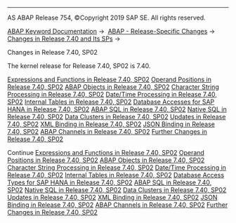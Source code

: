   

* * *

AS ABAP Release 754, ©Copyright 2019 SAP SE. All rights reserved.

[ABAP Keyword Documentation](https://help.sap.com/doc/abapdocu_754_index_htm/7.54/en-US/abenabap.htm) →  [ABAP - Release-Specific Changes](https://help.sap.com/doc/abapdocu_754_index_htm/7.54/en-US/abennews.htm) →  [Changes in Release 7.40 and Its SPs](https://help.sap.com/doc/abapdocu_754_index_htm/7.54/en-US/abennews-740.htm) → 

Changes in Release 7.40, SP02

The kernel release for Release 7.40, SP02 is 7.40.

[Expressions and Functions in Release 7.40, SP02](https://help.sap.com/doc/abapdocu_754_index_htm/7.54/en-US/abennews-740-expressions.htm)
[Operand Positions in Release 7.40, SP02](https://help.sap.com/doc/abapdocu_754_index_htm/7.54/en-US/abennews-740-operand_positions.htm)
[ABAP Objects in Release 7.40, SP02](https://help.sap.com/doc/abapdocu_754_index_htm/7.54/en-US/abennews-740-abap_objects.htm)
[Character String Processing in Release 7.40, SP02](https://help.sap.com/doc/abapdocu_754_index_htm/7.54/en-US/abennews-740-character_processing.htm)
[Date/Time Processing in Release 7.40, SP02](https://help.sap.com/doc/abapdocu_754_index_htm/7.54/en-US/abennews-740-date_time_processing.htm)
[Internal Tables in Release 7.40, SP02](https://help.sap.com/doc/abapdocu_754_index_htm/7.54/en-US/abennews-740-itab.htm)
[Database Accesses for SAP HANA in Release 7.40, SP02](https://help.sap.com/doc/abapdocu_754_index_htm/7.54/en-US/abennews-740-sql.htm)
[ABAP SQL in Release 7.40, SP02](https://help.sap.com/doc/abapdocu_754_index_htm/7.54/en-US/abennews-740-open_sql.htm)
[Native SQL in Release 7.40, SP02](https://help.sap.com/doc/abapdocu_754_index_htm/7.54/en-US/abennews-740-native_sql.htm)
[Data Clusters in Release 7.40, SP02](https://help.sap.com/doc/abapdocu_754_index_htm/7.54/en-US/abennews-740-data_cluster.htm)
[Updates in Release 7.40, SP02](https://help.sap.com/doc/abapdocu_754_index_htm/7.54/en-US/abennews-740-update.htm)
[XML Binding in Release 7.40, SP02](https://help.sap.com/doc/abapdocu_754_index_htm/7.54/en-US/abennews-740-xml.htm)
[JSON Binding in Release 7.40, SP02](https://help.sap.com/doc/abapdocu_754_index_htm/7.54/en-US/abennews-740-json.htm)
[ABAP Channels in Release 7.40, SP02](https://help.sap.com/doc/abapdocu_754_index_htm/7.54/en-US/abennews-740-abap_channels.htm)
[Further Changes in Release 7.40, SP02](https://help.sap.com/doc/abapdocu_754_index_htm/7.54/en-US/abennews-740-others.htm)

Continue
[Expressions and Functions in Release 7.40, SP02](https://help.sap.com/doc/abapdocu_754_index_htm/7.54/en-US/abennews-740-expressions.htm)
[Operand Positions in Release 7.40, SP02](https://help.sap.com/doc/abapdocu_754_index_htm/7.54/en-US/abennews-740-operand_positions.htm)
[ABAP Objects in Release 7.40, SP02](https://help.sap.com/doc/abapdocu_754_index_htm/7.54/en-US/abennews-740-abap_objects.htm)
[Character String Processing in Release 7.40, SP02](https://help.sap.com/doc/abapdocu_754_index_htm/7.54/en-US/abennews-740-character_processing.htm)
[Date/Time Processing in Release 7.40, SP02](https://help.sap.com/doc/abapdocu_754_index_htm/7.54/en-US/abennews-740-date_time_processing.htm)
[Internal Tables in Release 7.40, SP02](https://help.sap.com/doc/abapdocu_754_index_htm/7.54/en-US/abennews-740-itab.htm)
[Database Access Types for SAP HANA in Release 7.40, SP02](https://help.sap.com/doc/abapdocu_754_index_htm/7.54/en-US/abennews-740-sql.htm)
[ABAP SQL in Release 7.40, SP02](https://help.sap.com/doc/abapdocu_754_index_htm/7.54/en-US/abennews-740-open_sql.htm)
[Native SQL in Release 7.40, SP02](https://help.sap.com/doc/abapdocu_754_index_htm/7.54/en-US/abennews-740-native_sql.htm)
[Data Clusters in Release 7.40, SP02](https://help.sap.com/doc/abapdocu_754_index_htm/7.54/en-US/abennews-740-data_cluster.htm)
[Updates in Release 7.40, SP02](https://help.sap.com/doc/abapdocu_754_index_htm/7.54/en-US/abennews-740-update.htm)
[XML Binding in Release 7.40, SP02](https://help.sap.com/doc/abapdocu_754_index_htm/7.54/en-US/abennews-740-xml.htm)
[JSON Binding in Release 7.40, SP02](https://help.sap.com/doc/abapdocu_754_index_htm/7.54/en-US/abennews-740-json.htm)
[ABAP Channels in Release 7.40, SP02](https://help.sap.com/doc/abapdocu_754_index_htm/7.54/en-US/abennews-740-abap_channels.htm)
[Further Changes in Release 7.40, SP02](https://help.sap.com/doc/abapdocu_754_index_htm/7.54/en-US/abennews-740-others.htm)